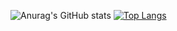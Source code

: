 ![Anurag's GitHub stats](https://github-readme-stats.vercel.app/api?username=cola0315&show_icons=true&theme=github_dark)
[![Top Langs](https://github-readme-stats.vercel.app/api/top-langs/?username=cola0315&layout=compact&hide_border=true)](https://github.com/cola0315) 